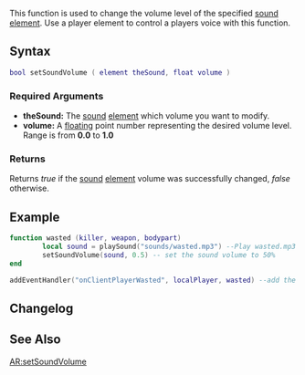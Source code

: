 This function is used to change the volume level of the specified [sound](/docs/sound.md "wikilink") [element](/element.md "wikilink"). Use a player element to control a players voice with this function.

Syntax
------

``` lua
bool setSoundVolume ( element theSound, float volume )
```

### Required Arguments

-   **theSound:** The [sound](/docs/sound.md "wikilink") [element](/element.md "wikilink") which volume you want to modify.
-   **volume:** A [floating](/docs/float.md "wikilink") point number representing the desired volume level. Range is from **0.0** to **1.0**

### Returns

Returns *true* if the [sound](/docs/sound.md "wikilink") [element](/element.md "wikilink") volume was successfully changed, *false* otherwise.

Example
-------

``` lua
function wasted (killer, weapon, bodypart)
        local sound = playSound("sounds/wasted.mp3") --Play wasted.mp3 from the sounds folder
        setSoundVolume(sound, 0.5) -- set the sound volume to 50%
end

addEventHandler("onClientPlayerWasted", localPlayer, wasted) --add the event handler 
```

Changelog
---------

See Also
--------

[AR:setSoundVolume](/docs/ar:setsoundvolume.md "wikilink")
